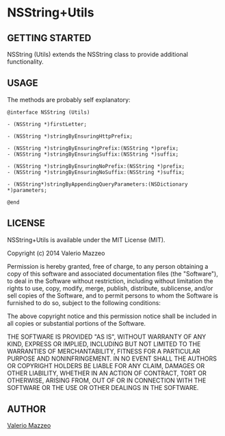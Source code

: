 # NSString+Utils
## GETTING STARTED

NSString (Utils) extends the NSString class to provide additional functionality.


## USAGE

The methods are probably self explanatory:

```
@interface NSString (Utils)

- (NSString *)firstLetter;

- (NSString *)stringByEnsuringHttpPrefix;

- (NSString *)stringByEnsuringPrefix:(NSString *)prefix;
- (NSString *)stringByEnsuringSuffix:(NSString *)suffix;

- (NSString *)stringByEnsuringNoPrefix:(NSString *)prefix;
- (NSString *)stringByEnsuringNoSuffix:(NSString *)suffix;

- (NSString*)stringByAppendingQueryParameters:(NSDictionary *)parameters;

@end
```

## LICENSE

NSString+Utils is available under the MIT License (MIT).

Copyright (c) 2014 Valerio Mazzeo

Permission is hereby granted, free of charge, to any person obtaining a copy
of this software and associated documentation files (the "Software"), to deal
in the Software without restriction, including without limitation the rights
to use, copy, modify, merge, publish, distribute, sublicense, and/or sell
copies of the Software, and to permit persons to whom the Software is
furnished to do so, subject to the following conditions:

The above copyright notice and this permission notice shall be included in
all copies or substantial portions of the Software.

THE SOFTWARE IS PROVIDED "AS IS", WITHOUT WARRANTY OF ANY KIND, EXPRESS OR
IMPLIED, INCLUDING BUT NOT LIMITED TO THE WARRANTIES OF MERCHANTABILITY,
FITNESS FOR A PARTICULAR PURPOSE AND NONINFRINGEMENT. IN NO EVENT SHALL THE
AUTHORS OR COPYRIGHT HOLDERS BE LIABLE FOR ANY CLAIM, DAMAGES OR OTHER
LIABILITY, WHETHER IN AN ACTION OF CONTRACT, TORT OR OTHERWISE, ARISING FROM,
OUT OF OR IN CONNECTION WITH THE SOFTWARE OR THE USE OR OTHER DEALINGS IN
THE SOFTWARE.

## AUTHOR

[Valerio Mazzeo](https://twitter.com/valeriomazzeo)